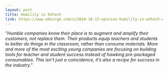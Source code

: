```yaml
---
layout: post
title: Humility in Edtech
link: https://www.edsurge.com/n/2014-10-13-opinion-humility-in-edtech-or-i-have-no-idea-how-to-teach-your-students
---
```


*"Humble companies know their place is to augment and amplify their customers, not replace them. Their products equip teachers and students to better do things in the classroom, rather than consume materials. More and more of the most exciting young companies are focusing on building tools for teacher and student success instead of hawking pre-packaged consumables. This isn’t just a coincidence, it’s also a recipe for success in the industry."*
